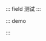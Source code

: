 ::: field 测试
:::

::: demo

<template>
<lay-menu v-model:selectedKey="selectedKey" v-model:openKeys="openKeys" :tree="isTree">
    <lay-menu-item title="工作空间" id="0">
        <lay-menu-child-item id="1" title="控制台">
        </lay-menu-child-item>
        <lay-menu-child-item id="2" title="分析页">
        </lay-menu-child-item>
    </lay-menu-item>
    <lay-menu-item title="错误页面" id="3">
        <lay-menu-child-item id="4" title="403">
        </lay-menu-child-item>
        <lay-menu-child-item id="5" title="404">
        </lay-menu-child-item>
        <lay-menu-child-item id="6" title="500">
        </lay-menu-child-item>
    </lay-menu-item>
</lay-menu>
  <lay-tab type="brief" v-model="selectedKey">
    <lay-tab-item title="选项一" id="1"><div style="padding:20px">选项一</div></lay-tab-item>
    <lay-tab-item title="选项二" id="2"><div style="padding:20px">选项二</div></lay-tab-item>
  </lay-tab>
</template>

<script>
import { ref, watch } from "vue";
import { useRoute, useRouter } from "vue-router";
export default {
  setup() {
    const router = useRouter();
    const route = useRoute();

    const isTree = ref(true);
    const selectedKey = ref("1");
    const openKeys = ref(["0"]);
    const change = function (id) {
        selectedKey.value = id
    };

    return {
      isTree,
      selectedKey,
      openKeys,
      change,
    };
  },
};
</script>

:::
